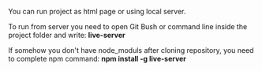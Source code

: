 You can run project as html page or using local server.

To run from server you need to open Git Bush or command line inside the project folder and write:
<b>live-server</b>

If somehow you don't have node_moduls after cloning repository, you need to complete npm command:
<b>npm install -g live-server</b>
